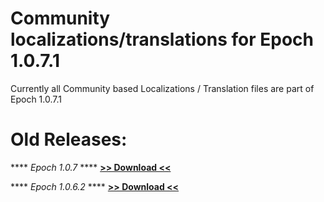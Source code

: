 # Community localizations/translations for Epoch 1.0.7.1

Currently all Community based Localizations / Translation files are part of Epoch 1.0.7.1

# Old Releases:	

**** *Epoch 1.0.7* ****
**[>> Download <<](https://github.com/oiad/communityLocalizations/releases/tag/Epoch_1.0.7)**

**** *Epoch 1.0.6.2* ****
**[>> Download <<](https://github.com/oiad/communityLocalizations/releases/tag/Epoch_1.0.6.2)**

